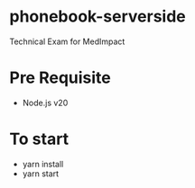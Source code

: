 # phonebook-serverside
Technical Exam for MedImpact

# Pre Requisite #

- Node.js v20

# To start #

- yarn install
- yarn start


